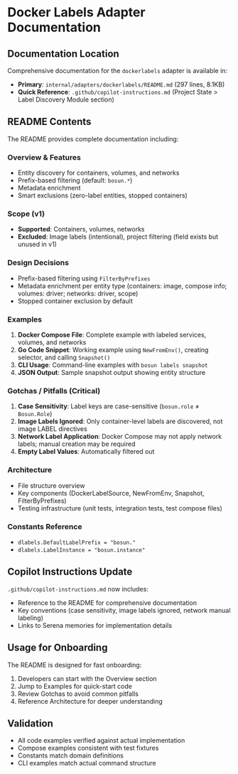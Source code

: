 # Docker Labels Adapter Documentation

## Documentation Location
Comprehensive documentation for the `dockerlabels` adapter is available in:
- **Primary**: `internal/adapters/dockerlabels/README.md` (297 lines, 8.1KB)
- **Quick Reference**: `.github/copilot-instructions.md` (Project State > Label Discovery Module section)

## README Contents
The README provides complete documentation including:

### Overview & Features
- Entity discovery for containers, volumes, and networks
- Prefix-based filtering (default: `bosun.*`)
- Metadata enrichment
- Smart exclusions (zero-label entities, stopped containers)

### Scope (v1)
- **Supported**: Containers, volumes, networks
- **Excluded**: Image labels (intentional), project filtering (field exists but unused in v1)

### Design Decisions
- Prefix-based filtering using `FilterByPrefixes`
- Metadata enrichment per entity type (containers: image, compose info; volumes: driver; networks: driver, scope)
- Stopped container exclusion by default

### Examples
1. **Docker Compose File**: Complete example with labeled services, volumes, and networks
2. **Go Code Snippet**: Working example using `NewFromEnv()`, creating selector, and calling `Snapshot()`
3. **CLI Usage**: Command-line examples with `bosun labels snapshot`
4. **JSON Output**: Sample snapshot output showing entity structure

### Gotchas / Pitfalls (Critical)
1. **Case Sensitivity**: Label keys are case-sensitive (`bosun.role` ≠ `Bosun.Role`)
2. **Image Labels Ignored**: Only container-level labels are discovered, not image LABEL directives
3. **Network Label Application**: Docker Compose may not apply network labels; manual creation may be required
4. **Empty Label Values**: Automatically filtered out

### Architecture
- File structure overview
- Key components (DockerLabelSource, NewFromEnv, Snapshot, FilterByPrefixes)
- Testing infrastructure (unit tests, integration tests, test compose files)

### Constants Reference
- `dlabels.DefaultLabelPrefix = "bosun."`
- `dlabels.LabelInstance = "bosun.instance"`

## Copilot Instructions Update
`.github/copilot-instructions.md` now includes:
- Reference to the README for comprehensive documentation
- Key conventions (case sensitivity, image labels ignored, network manual labeling)
- Links to Serena memories for implementation details

## Usage for Onboarding
The README is designed for fast onboarding:
1. Developers can start with the Overview section
2. Jump to Examples for quick-start code
3. Review Gotchas to avoid common pitfalls
4. Reference Architecture for deeper understanding

## Validation
- All code examples verified against actual implementation
- Compose examples consistent with test fixtures
- Constants match domain definitions
- CLI examples match actual command structure
